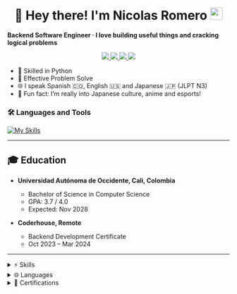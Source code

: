 <h1 align="center" > 👋 Hey there! I'm Nicolas Romero <img src="https://emojis.slackmojis.com/emojis/images/1531849430/4246/blob-sunglasses.gif?1531849430" width="28"/></h1>

<p align="center">
  
  <strong>Backend Software Engineer · I love building useful things and cracking logical problems</strong>
</p>

<p align="center">

<a href="https://leetcode.com/u/kruznicolas" target="_blank">
    <img src="https://img.shields.io/badge/LeetCode-%23FFA116.svg?style=for-the-badge&logo=leetcode&logoColor=black" />
</a>

<a href="https://www.linkedin.com/in/kruznicolas" target="_blank">
    <img src="https://img.shields.io/badge/LinkedIn-%230077B5.svg?style=for-the-badge&logo=linkedin&logoColor=white" />
</a>

<a href="https://portfoliokruzn.netlify.app" target="_blank">
    <img src="https://img.shields.io/badge/Portfolio-%231C1C1C.svg?style=for-the-badge&logo=About.me&logoColor=white" />
</a>

<a href="mailto:kruznicolas@gmail.com">
    <img src="https://img.shields.io/badge/Gmail-%23D14836.svg?style=for-the-badge&logo=gmail&logoColor=white" />
</a>

</p>

<ul>
    <li> 🐍 Skilled in Python </li>
    <li> 🎯 Effective Problem Solve </li>
    <li> 🌐 I speak Spanish 🇨🇴, English 🇺🇸 and Japanese 🇯🇵 (JLPT N3)  </li>
    <li> 🎌 Fun fact: I’m really into Japanese culture, anime and esports! </li>
</ul>

### 🛠️ Languages and Tools

[![My Skills](https://skillicons.dev/icons?i=py,django,fastapi,postgres,docker,git,js,go,linux,arch)](https://skillicons.dev)

---

## 🎓 Education

- **Universidad Autónoma de Occidente, Cali, Colombia**

  - Bachelor of Science in Computer Science
  - GPA: 3.7 / 4.0
  - Expected: Nov 2028

- **Coderhouse, Remote**
  - Backend Development Certificate
  - Oct 2023 – Mar 2024

---

<details>
  <summary>⚡ Skills</summary>

- Self-discipline
- Problem-solving
- Communication
- Attention to detail
- Teamwork
- Creativity
- Adaptability
- Self-taught

</details>

<details>
  <summary>🌐 Languages</summary>

- Spanish: Native
- English: Advanced (B2–C1)
- Japanese: Intermediate (JLPT N3)

</details>

<details>
  <summary>📜 Certifications</summary>

- [PostgreSQL Course](https://platzi.com/p/SombraAkai/curso/12074-course/diploma/detalle/)

- [FastAPI Course](https://platzi.com/p/SombraAkai/curso/11190-course/diploma/detalle/)

- [Django REST Framework](https://platzi.com/p/SombraAkai/curso/10728-course/diploma/detalle/)

- [Django Course](https://platzi.com/p/SombraAkai/curso/9574-course/diploma/detalle/)

- [Database Fundamentals](https://platzi.com/p/SombraAkai/curso/11973-course/diploma/detalle/)

- [Software Architecture Fundamentals](https://platzi.com/p/SombraAkai/curso/12061-course/diploma/detalle/)

- [Python from Zero](https://certificados.midudev.com/d102888c-ed28-45de-bc0b-8f5dd1c95dd6.pdf)

- [Backend Development](https://pub.coderhouse.com/legacy-certificates/6616dfa9d362da59c469d0fa?lang=es)

- [Javascript](https://pub.coderhouse.com/legacy-certificates/6553350f45793fa1a85e77f6?lang=es)

- [Web Development](https://pub.coderhouse.com/legacy-certificates/64e4bd3304bdcb99d842ec6c?lang=es)

</details>
